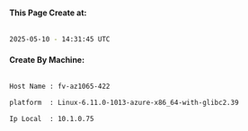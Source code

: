 
   
#### This Page Create at:

```bash

2025-05-10 - 14:31:45 UTC

```

#### Create By Machine:

```bash

Host Name : fv-az1065-422

platform  : Linux-6.11.0-1013-azure-x86_64-with-glibc2.39

Ip Local  : 10.1.0.75

```

